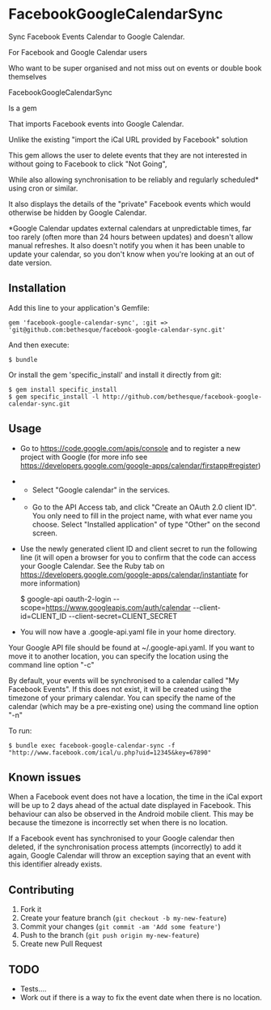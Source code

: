 # FacebookGoogleCalendarSync

Sync Facebook Events Calendar to Google Calendar.

For Facebook and Google Calendar users

Who want to be super organised and not miss out on events or double book themselves

FacebookGoogleCalendarSync

Is a gem

That imports Facebook events into Google Calendar.

Unlike the existing "import the iCal URL provided by Facebook" solution

This gem allows the user to delete events that they are not interested in without going to Facebook to click "Not Going",

While also allowing synchronisation to be reliably and regularly scheduled* using cron or similar.

It also displays the details of the "private" Facebook events which would otherwise be hidden by Google Calendar.

*Google Calendar updates external calendars at unpredictable times, far too rarely (often more than 24 hours between updates) and doesn't allow manual refreshes. It also doesn't notify you when it has been unable to update your calendar, so you don't know when you're looking at an out of date version.

## Installation

Add this line to your application's Gemfile:

    gem 'facebook-google-calendar-sync', :git => 'git@github.com:bethesque/facebook-google-calendar-sync.git'

And then execute:

    $ bundle

Or install the gem 'specific_install' and install it directly from git:

    $ gem install specific_install
    $ gem specific_install -l http://github.com/bethesque/facebook-google-calendar-sync.git

## Usage

  * Go to https://code.google.com/apis/console and to register a new project with Google (for more info see https://developers.google.com/google-apps/calendar/firstapp#register)
  * * Select "Google calendar" in the services.
  * * Go to the API Access tab, and click "Create an OAuth 2.0 client ID". You only need to fill in the project name, with what ever name you choose. Select "Installed application" of type "Other" on the second screen.
  * Use the newly generated client ID and client secret to run the following line (it will open a browser for you to confirm that the code can access your Google Calendar. See the Ruby tab on https://developers.google.com/google-apps/calendar/instantiate for more information)

    $ google-api oauth-2-login --scope=https://www.googleapis.com/auth/calendar --client-id=CLIENT_ID --client-secret=CLIENT_SECRET

  * You will now have a .google-api.yaml file in your home directory.

Your Google API file should be found at ~/.google-api.yaml. If you want to move it to another location, you can specify the location using the command line option "-c"

By default, your events will be synchronised to a calendar called "My Facebook Events". If this does not exist, it will be created using the timezone of your primary calendar. You can specify the name of the calendar (which may be a pre-existing one) using the command line option "-n"

To run:

    $ bundle exec facebook-google-calendar-sync -f "http://www.facebook.com/ical/u.php?uid=12345&key=67890"

## Known issues

When a Facebook event does not have a location, the time in the iCal export will be up to 2 days ahead of the actual date displayed in Facebook. This behaviour can also be observed in the Android mobile client. This may be because the timezone is incorrectly set when there is no location.

If a Facebook event has synchronised to your Google calendar then deleted, if the synchronisation process attempts (incorrectly) to add it again, Google Calendar will throw an exception saying that an event with this identifier already exists.

## Contributing

1. Fork it
2. Create your feature branch (`git checkout -b my-new-feature`)
3. Commit your changes (`git commit -am 'Add some feature'`)
4. Push to the branch (`git push origin my-new-feature`)
5. Create new Pull Request

## TODO

* Tests....
* Work out if there is a way to fix the event date when there is no location.
